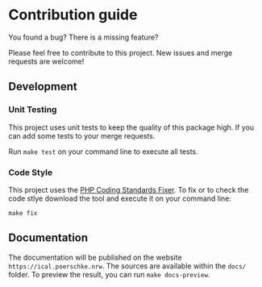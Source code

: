 # Contribution guide

You found a bug? There is a missing feature?

Please feel free to contribute to this project. New issues and merge requests are welcome!

## Development

### Unit Testing

This project uses unit tests to keep the quality of this package high.
If you can add some tests to your merge requests.

Run `make test` on your command line to execute all tests.

### Code Style

This project uses the [PHP Coding Standards Fixer](http://cs.sensiolabs.org/). 
To fix or to check the code stlye download the tool and execute it on your command line:

```
make fix
```

## Documentation

The documentation will be published on the website `https://ical.poerschke.nrw`.
The sources are available within the `docs/` folder.
To preview the result, you can run `make docs-preview`.
